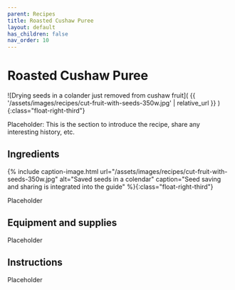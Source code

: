 ```yaml
---
parent: Recipes
title: Roasted Cushaw Puree
layout: default
has_children: false
nav_order: 10
---
```


# Roasted Cushaw Puree

![Drying seeds in a colander just removed from cushaw fruit]( {{ '/assets/images/recipes/cut-fruit-with-seeds-350w.jpg' | relative_url }} )
{:class="float-right-third"}

Placeholder: This is the section to introduce the recipe, share any interesting history, etc.

## Ingredients

{% include caption-image.html url="/assets/images/recipes/cut-fruit-with-seeds-350w.jpg" alt="Saved seeds in a colendar" caption="Seed saving and sharing is integrated into the guide" %}{:class="float-right-third"}

Placeholder

## Equipment and supplies

Placeholder

## Instructions

Placeholder
